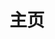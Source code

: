 ---
home: true
layout: Blog

shortTitle: 家
title: 主页
icon: home

heroImage: /logo.svg
heroText: 一闪亮晶
bgImage: /star.jpg
heroFullScreen: true
tagline: 你可以在这里放置你的口号与标语
projects:
  - icon: project
    name: 一生之道
    desc: 一生之道描述
    link: /dao/

  - icon: link
    name: 书签
    desc: 浏览器书签
    link: /bookmark
---